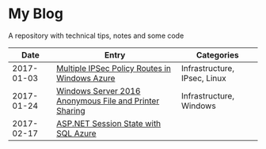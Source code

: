 # My Blog
A repository with technical tips, notes and some code

| Date | Entry | Categories |
|------|-------|------------|
| 2017-01-03 | <a href="https://github.com/mariodivece/blog/tree/master/2017-01-03-strongswan-bridge-azure">Multiple IPSec Policy Routes in Windows Azure</a> | Infrastructure, IPsec, Linux |
| 2017-01-24 | <a href="https://github.com/mariodivece/blog/tree/master/2017-01-24-winserver-shares">Windows Server 2016 Anonymous File and Printer Sharing</a> | Infrastructure, Windows |
| 2017-02-17 | <a href="https://github.com/mariodivece/blog/tree/master/2017-02-17-sql-azure-session-state">ASP.NET Session State with SQL Azure</a> |
